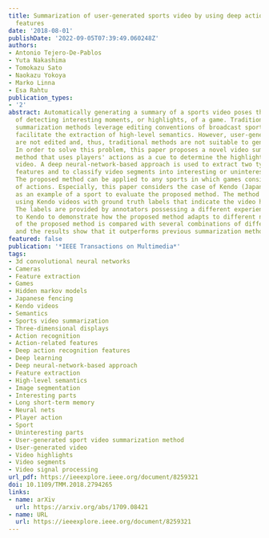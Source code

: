 ```yaml
---
title: Summarization of user-generated sports video by using deep action recognition
  features
date: '2018-08-01'
publishDate: '2022-09-05T07:39:49.060248Z'
authors:
- Antonio Tejero-De-Pablos
- Yuta Nakashima
- Tomokazu Sato
- Naokazu Yokoya
- Marko Linna
- Esa Rahtu
publication_types:
- '2'
abstract: Automatically generating a summary of a sports video poses the challenge
  of detecting interesting moments, or highlights, of a game. Traditional sports video
  summarization methods leverage editing conventions of broadcast sports video that
  facilitate the extraction of high-level semantics. However, user-generated videos
  are not edited and, thus, traditional methods are not suitable to generate a summary.
  In order to solve this problem, this paper proposes a novel video summarization
  method that uses players' actions as a cue to determine the highlights of the original
  video. A deep neural-network-based approach is used to extract two types of action-related
  features and to classify video segments into interesting or uninteresting parts.
  The proposed method can be applied to any sports in which games consist of a succession
  of actions. Especially, this paper considers the case of Kendo (Japanese fencing)
  as an example of a sport to evaluate the proposed method. The method is trained
  using Kendo videos with ground truth labels that indicate the video highlights.
  The labels are provided by annotators possessing a different experience with respect
  to Kendo to demonstrate how the proposed method adapts to different needs. The performance
  of the proposed method is compared with several combinations of different features,
  and the results show that it outperforms previous summarization methods.
featured: false
publication: '*IEEE Transactions on Multimedia*'
tags:
- 3d convolutional neural networks
- Cameras
- Feature extraction
- Games
- Hidden markov models
- Japanese fencing
- Kendo videos
- Semantics
- Sports video summarization
- Three-dimensional displays
- Action recognition
- Action-related features
- Deep action recognition features
- Deep learning
- Deep neural-network-based approach
- Feature extraction
- High-level semantics
- Image segmentation
- Interesting parts
- Long short-term memory
- Neural nets
- Player action
- Sport
- Uninteresting parts
- User-generated sport video summarization method
- User-generated video
- Video highlights
- Video segments
- Video signal processing
url_pdf: https://ieeexplore.ieee.org/document/8259321
doi: 10.1109/TMM.2018.2794265
links:
- name: arXiv
  url: https://arxiv.org/abs/1709.08421
- name: URL
  url: https://ieeexplore.ieee.org/document/8259321
---
```


